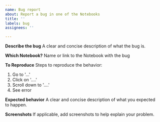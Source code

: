```yaml
---
name: Bug report
about: Report a bug in one of the Notebooks
title: ''
labels: bug
assignees: ''

---
```


**Describe the bug**
A clear and concise description of what the bug is.

**Which Notebook?**
Name or link to the Notebook with the bug

**To Reproduce**
Steps to reproduce the behavior:
1. Go to '...'
2. Click on '....'
3. Scroll down to '....'
4. See error

**Expected behavior**
A clear and concise description of what you expected to happen.

**Screenshots**
If applicable, add screenshots to help explain your problem.
